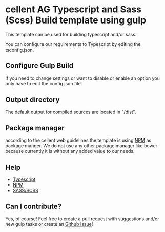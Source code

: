 # cellent AG Typescript and Sass (Scss) Build template using gulp

This template can be used for building typescript and/or sass.

You can configure our requirements to Typescript by editing the tsconfig.json.

## Configure Gulp Build

If you need to change settings or want to disable or enable an option you only have to edit the config.json file.

## Output directory

The default output for compiled sources are located in "/dist".

## Package manager

according to the cellent web guidelines the template is using [NPM](https://npmjs.org) as package manger. We do not use any other package manager like bower because currently it is without any added value to our needs.

## Help

* [Typescript](http://www.typescriptlang.org/)
* [NPM](https://www.npmjs.com/)
* [SASS/SCSS](http://sass-lang.com/)

## Can I contribute?

Yes, of course! Feel free to create a pull request with suggestions and/or new gulp tasks or create an [Github Issue](https://github.com/cellent/cellent-ts-scss-template/issues)!